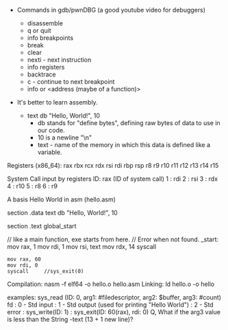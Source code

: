 - Commands in gdb/pwnDBG (a good youtube video for debuggers)
	- disassemble <function name>
	- q or quit 
	- info breakpoints
	- break <function name>
	- clear <breakpoint number>
	- nexti - next instruction
	- info registers
	- backtrace
	- c - continue to next breakpoint
	- info <functions> or <address (maybe of a function)> 

- It's better to learn assembly. 
	- text db "Hello, World!", 10
		- db stands for "define bytes", defining raw bytes of data to use in our code. 
		- 10 is a newline "\n"
		- text - name of the memory in which this data is defined like a variable.

Registers (x86_64):
rax
rbx
rcx
rdx
rsi
rdi
rbp
rsp
r8
r9
r10
r11
r12
r13
r14
r15

System Call input by registers 
ID: 	rax (ID of system call)
1 :	rdi
2 :	rsi
3 :	rdx
4 : 	r10
5 :	r8 
6 :	r9

A basis Hello World in asm (hello.asm)

section .data
	text db "Hello, World!", 10

section .text
	global_start

// like a main function, exe starts from here. 
// Error when not found.
_start:
	mov rax, 1
	mov rdi, 1
	mov rsi, text
	mov rdx, 14
	syscall
	
	mov rax, 60
	mov rdi, 0
	syscall    	//sys_exit(0)

Compilation: nasm -f elf64 -o hello.o hello.asm
Linking: ld hello.o -o hello

examples: sys_read (ID: 0, arg1: #filedescriptor, arg2: $buffer, arg3: #count)
		fd : 0 - Std input
		   : 1 - Std output (used for printing "Hello World")
		   : 2 - Std error
	: sys_write(ID: 1)
	: sys_exit(ID: 60(rax), rdi: 0)
Q, What if the arg3 value is less than the String -text (13 + 1 new line)?

